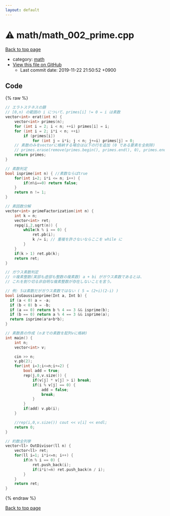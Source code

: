 ```yaml
---
layout: default
---
```


<!-- mathjax config similar to math.stackexchange -->
<script type="text/javascript" async
  src="https://cdnjs.cloudflare.com/ajax/libs/mathjax/2.7.5/MathJax.js?config=TeX-MML-AM_CHTML">
</script>
<script type="text/x-mathjax-config">
  MathJax.Hub.Config({
    TeX: { equationNumbers: { autoNumber: "AMS" }},
    tex2jax: {
      inlineMath: [ ['$','$'] ],
      processEscapes: true
    },
    "HTML-CSS": { matchFontHeight: false },
    displayAlign: "left",
    displayIndent: "2em"
  });
</script>

<script type="text/javascript" src="https://cdnjs.cloudflare.com/ajax/libs/jquery/3.4.1/jquery.min.js"></script>
<script src="https://cdn.jsdelivr.net/npm/jquery-balloon-js@1.1.2/jquery.balloon.min.js" integrity="sha256-ZEYs9VrgAeNuPvs15E39OsyOJaIkXEEt10fzxJ20+2I=" crossorigin="anonymous"></script>
<script type="text/javascript" src="../../assets/js/copy-button.js"></script>
<link rel="stylesheet" href="../../assets/css/copy-button.css" />


# :warning: math/math_002_prime.cpp
<a href="../../index.html">Back to top page</a>

* category: <a href="../../index.html#7e676e9e663beb40fd133f5ee24487c2">math</a>
* <a href="{{ site.github.repository_url }}/blob/master/math/math_002_prime.cpp">View this file on GitHub</a>
    - Last commit date: 2019-11-22 21:50:52 +0900




## Code
{% raw %}
```cpp
// エラトステネスの篩
// [0,n) の範囲の i について、primes[i] != 0 ⇔ i は素数
vector<int> erat(int n) {
    vector<int> primes(n);
    for (int i = 2; i < n; ++i) primes[i] = i;
    for (int i = 2; i*i < n; ++i)
        if (primes[i])
            for (int j = i*i; j < n; j+=i) primes[j] = 0;
    // 素数のみをvectorに格納する場合は以下の行を追加 (0 である要素を全削除)
    // primes.erase(remove(primes.begin(), primes.end(), 0), primes.end());
    return primes;
}

// 素数判定
bool isprime(int n) { //素数ならばtrue
    for(int i=2; i*i <= n; i++) {
        if(n%i==0) return false;
    }
    return n != 1;
}

// 素因数分解
vector<int> primeFactorization(int n) {
    int k = n;
    vector<int> ret;
    repq(i,2,sqrt(n)) {
        while(k % i == 0) {
            ret.pb(i);
            k /= i; // 重複を許さないならここを while に
        }
    }
    if(k > 1) ret.pb(k);
    return ret;
}

// ガウス素数判定
// ※複素整数(実部も虚部も整数の複素数) a + bi がガウス素数であるとは、
// これを割り切る非自明な複素整数が存在しないことを言う。

// 例: 5は素数だがガウス素数ではない ( 5 = (2+i)(2-i) )
bool isGaussianprime(Int a, Int b) {
  if (a < 0) a = -a;
  if (b < 0) b = -b;
  if (a == 0) return b % 4 == 3 && isprime(b);
  if (b == 0) return a % 4 == 3 && isprime(a);
  return isprime(a*a+b*b);
}

// 素数表の作成 (nまでの素数を配列vに格納)
int main() {
    int n;
    vector<int> v;

    cin >> n;
    v.pb(2);
    for(int i=3;i<=n;i+=2) {
        bool add = true;
        rep(j,0,v.size()) {
            if(v[j] * v[j] > i) break;
            if(i % v[j] == 0) {
                add = false;
                break;
            }
        }
        if(add) v.pb(i);
    }

    //rep(i,0,v.size()) cout << v[i] << endl;
    return 0;
}

// 約数全列挙
vector<ll> OutDivisor(ll n) {
    vector<ll> ret;
    for(ll i=1; i*i<=n; i++) {
        if(n % i == 0) {
            ret.push_back(i);
            if(i*i!=n) ret.push_back(n / i);
        }
    }
    return ret;
}
```
{% endraw %}

<a href="../../index.html">Back to top page</a>

